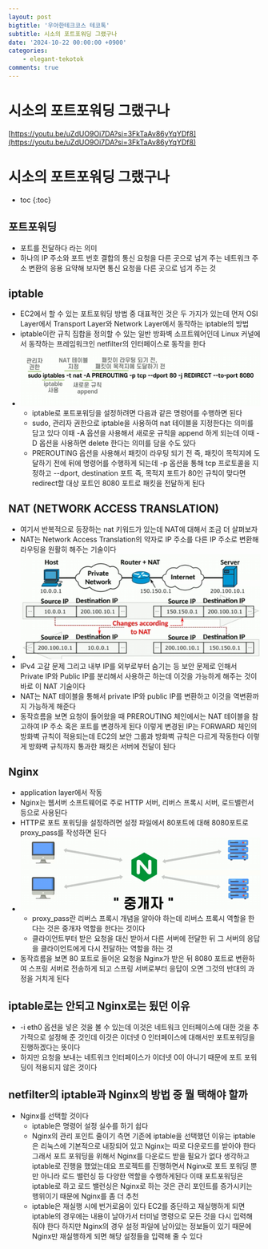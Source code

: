 ```yaml
---
layout: post
bigtitle: '우아한테크코스 테코톡'
subtitle: 시소의 포트포워딩 그랬구나
date: '2024-10-22 00:00:00 +0900'
categories:
    - elegant-tekotok
comments: true
---
```


# 시소의 포트포워딩 그랬구나
[https://youtu.be/uZdUO9Oi7DA?si=3FkTaAv86yYqYDf8](https://youtu.be/uZdUO9Oi7DA?si=3FkTaAv86yYqYDf8)

# 시소의 포트포워딩 그랬구나
* toc
{:toc}

## 포트포워딩
+ 포트를 전달하다 라는 의미
+ 하나의 IP 주소와 포트 번호 결합의 통신 요청을 다른 곳으로 넘겨 주는 네트워크 주소 변환의 응용 요약해 보자면 통신 요청을 다른 곳으로 넘겨 주는 것

## iptable
+ EC2에서 할 수 있는 포트포워딩 방법 중 대표적인 것은 두 가지가 있는데 먼저 OSI Layer에서 Transport Layer와 Network Layer에서 동작하는 iptable의 방법
+ iptable이란 규칙 집합을 정의할 수 있는 일반 방화벽 소프트웨어인데 Linux 커널에서 동작하는 프레임워크인 netfilter의 인터페이스로 동작을 한다
+ ![SEESAW-PortForwarding.png](../../../assets/img/elegant-tekotok/SEESAW-PortForwarding.png)
  + iptable로 포트포워딩을 설정하려면 다음과 같은 명령어를 수행하면 된다 
  + sudo, 관리자 권한으로 iptable을 사용하여 nat 테이블을 지정한다는 의미를 담고 있다 이때 -A 옵션을 사용해서 새로운 규칙을 append 하게 되는데 이때 -D 옵션을 사용하면 delete 한다는 의미를 담을 수도 있다
  + PREROUTING 옵션을 사용해서 패킷이 라우팅 되기 전 즉, 패킷이 목적지에 도달하기 전에 뒤에 명령어를 수행하게 되는데 -p 옵션을 통해 tcp 프로토콜을 지정하고 --dport, destination 포트 즉, 목적지 포트가 80인 규칙이 맞다면 redirect할 대상 포트인 8080 포트로
    패킷을 전달하게 된다

## NAT (NETWORK ACCESS TRANSLATION)
+ 여기서 반복적으로 등장하는 nat 키워드가 있는데 NAT에 대해서 조금 더 살펴보자
+ NAT는 Network Access Translation의 약자로 IP 주소를 다른 IP 주소로 변환해 라우팅을 원활히 해주는 기술이다
+ ![SEESAW-PortForwarding_1.png](../../../assets/img/elegant-tekotok/SEESAW-PortForwarding_1.png)
+ IPv4 고갈 문제 그리고 내부 IP를 외부로부터 숨기는 등 보안 문제로 인해서 Private IP와 Public IP를 분리해서 사용하곤 하는데 이것을 가능하게 해주는 것이 바로 이 NAT 기술이다
+ NAT는 NAT 테이블을 통해서 private IP와 public IP를 변환하고 이것을 역변환까지 가능하게 해준다
+ 동작흐름을 보면 요청이 들어왔을 때 PREROUTING 체인에서는 NAT 테이블을 참고하여 IP 주소 혹은 포트를 변경하게 된다 이렇게 변경된 IP는 FORWARD 체인의 방화벽 규칙이 적용되는데 EC2의 보안 그룹과 방화벽 규칙은 다르게 작동한다 이렇게 방화벽 규칙까지 통과한 패킷은 서버에 전달이 된다

## Nginx
+ application layer에서 작동
+ Nginx는 웹서버 소프트웨어로 주로 HTTP 서버, 리버스 프록시 서버, 로드밸런서 등으로 사용된다
+ HTTP로 포트 포워딩을 설정하려면 설정 파일에서 80포트에 대해 8080포트로 proxy_pass를 작성하면 된다
+ ![SEESAW-PortForwarding_2.png](../../../assets/img/elegant-tekotok/SEESAW-PortForwarding_2.png)
  + proxy_pass란 리버스 프록시 개념을 알아야 하는데 리버스 프록시 역할을 한다는 것은 중개자 역할을 한다는 것이다
  + 클라이언트부터 받은 요청을 대신 받아서 다른 서버에 전달한 뒤 그 서버의 응답을 클라이언트에게 다시 전달하는 역할을 하는 것
+ 동작흐름을 보면 80 포트로 들어온 요청을 Nginx가 받은 뒤 8080 포트로 변환하여 스프링 서버로 전송하게 되고 스프링 서버로부터 응답이 오면 그것의 반대의 과정을 거치게 된다

## iptable로는 안되고 Nginx로는 됬던 이유
+ -i eth0 옵션을 넣은 것을 볼 수 있는데 이것은 네트워크 인터페이스에 대한 것을 추가적으로 설정해 준 것인데 이것은 이더넷 0 인터페이스에 대해서만 포트포워딩을 진행하겠다는 뜻이다
+ 하지만 요청을 보내는 네트워크 인터페이스가 이더넷 0이 아니기 때문에 포트 포워딩이 적용되지 않은 것이다

## netfilter의 iptable과 Nginx의 방법 중 뭘 택해야 할까
+ Nginx를 선택할 것이다
  + iptable은 명령어 설정 실수를 하기 쉽다 
  + Nginx의 관리 포인트 줄이기 측면 기존에 iptable을 선택했던 이유는 iptable은 리눅스에 기본적으로 내장되어 있고 Nginx는 따로 다운로드를 받아야 한다 그래서 포트 포워딩을 위해서
    Nginx를 다운로드 받을 필요가 없다 생각하고 iptable로 진행을 했었는데요 프로젝트를 진행하면서 Nginx로 포트 포워딩 뿐만 아니라 로드 밸런싱 등 다양한 역할을 수행하게된다
    이때 포트포워딩은 iptable로 하고 로드 밸런싱은 Nginx로 하는 것은 관리 포인트를 증가시키는 행위이기 때문에 Nginx를 좀 더 추천
  + iptable은 재실행 시에 번거로움이 있다 EC2를 중단하고 재실행하게 되면 iptable의 경우에는 내용이 날아가서 터미널 명령으로 모든 것을 다시 입력해 줘야 한다 하지만 Nginx의 경우 설정 파일에 남아있는 정보들이 있기 때문에
    Nginx만 재실행하게 되면 해당 설정들을 입력해 줄 수 있다
